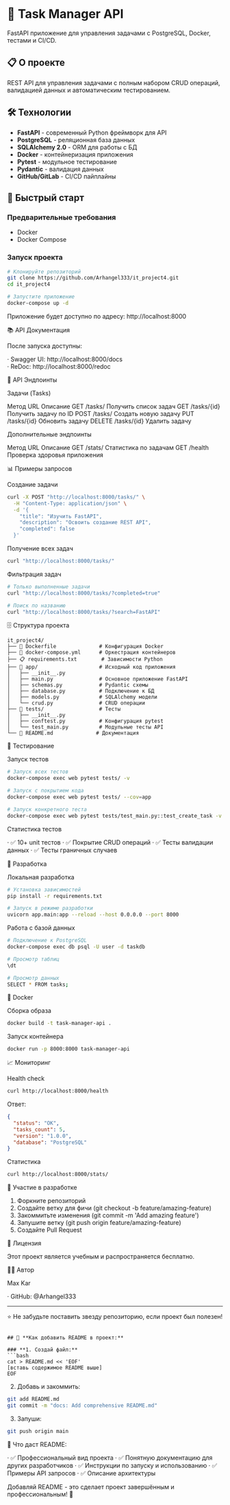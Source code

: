 
# 🚀 Task Manager API

FastAPI приложение для управления задачами с PostgreSQL, Docker, тестами и CI/CD.

## 📋 О проекте

REST API для управления задачами с полным набором CRUD операций, валидацией данных и автоматическим тестированием.

## 🛠 Технологии

- **FastAPI** - современный Python фреймворк для API
- **PostgreSQL** - реляционная база данных
- **SQLAlchemy 2.0** - ORM для работы с БД
- **Docker** - контейнеризация приложения
- **Pytest** - модульное тестирование
- **Pydantic** - валидация данных
- **GitHub/GitLab** - CI/CD пайплайны

## 🚀 Быстрый старт

### Предварительные требования
- Docker
- Docker Compose

### Запуск проекта

```bash
# Клонируйте репозиторий
git clone https://github.com/Arhangel333/it_project4.git
cd it_project4

# Запустите приложение
docker-compose up -d
```
Приложение будет доступно по адресу: http://localhost:8000

📚 API Документация

После запуска доступны:

· Swagger UI: http://localhost:8000/docs  
· ReDoc: http://localhost:8000/redoc

🎯 API Эндпоинты

Задачи (Tasks)

Метод URL Описание
GET /tasks/ Получить список задач
GET /tasks/{id} Получить задачу по ID
POST /tasks/ Создать новую задачу
PUT /tasks/{id} Обновить задачу
DELETE /tasks/{id} Удалить задачу

Дополнительные эндпоинты

Метод URL Описание
GET /stats/ Статистика по задачам
GET /health Проверка здоровья приложения

📊 Примеры запросов

Создание задачи

```bash
curl -X POST "http://localhost:8000/tasks/" \
  -H "Content-Type: application/json" \
  -d '{
    "title": "Изучить FastAPI",
    "description": "Освоить создание REST API",
    "completed": false
  }'
```

Получение всех задач

```bash
curl "http://localhost:8000/tasks/"
```

Фильтрация задач

```bash
# Только выполненные задачи
curl "http://localhost:8000/tasks/?completed=true"

# Поиск по названию
curl "http://localhost:8000/tasks/?search=FastAPI"
```

🗄 Структура проекта

```
it_project4/
├── 🐳 Dockerfile              # Конфигурация Docker
├── 🐳 docker-compose.yml      # Оркестрация контейнеров
├── 📋 requirements.txt        # Зависимости Python
├── 📁 app/                    # Исходный код приложения
│   ├── __init__.py
│   ├── main.py               # Основное приложение FastAPI
│   ├── schemas.py            # Pydantic схемы
│   ├── database.py           # Подключение к БД
│   ├── models.py             # SQLAlchemy модели
│   └── crud.py               # CRUD операции
├── 📁 tests/                  # Тесты
│   ├── __init__.py
│   ├── conftest.py           # Конфигурация pytest
│   └── test_main.py          # Модульные тесты API
└── 📄 README.md              # Документация
```

🧪 Тестирование

Запуск тестов

```bash
# Запуск всех тестов
docker-compose exec web pytest tests/ -v

# Запуск с покрытием кода
docker-compose exec web pytest tests/ --cov=app

# Запуск конкретного теста
docker-compose exec web pytest tests/test_main.py::test_create_task -v
```

Статистика тестов

· ✅ 10+ unit тестов
· ✅ Покрытие CRUD операций
· ✅ Тесты валидации данных
· ✅ Тесты граничных случаев

🔧 Разработка

Локальная разработка

```bash
# Установка зависимостей
pip install -r requirements.txt

# Запуск в режиме разработки
uvicorn app.main:app --reload --host 0.0.0.0 --port 8000
```

Работа с базой данных

```bash
# Подключение к PostgreSQL
docker-compose exec db psql -U user -d taskdb

# Просмотр таблиц
\dt

# Просмотр данных
SELECT * FROM tasks;
```

🐳 Docker

Сборка образа

```bash
docker build -t task-manager-api .
```

Запуск контейнера

```bash
docker run -p 8000:8000 task-manager-api
```

📈 Мониторинг

Health check

```bash
curl http://localhost:8000/health
```

Ответ:

```json
{
  "status": "OK",
  "tasks_count": 5,
  "version": "1.0.0",
  "database": "PostgreSQL"
}
```

Статистика

```bash
curl http://localhost:8000/stats/
```

🤝 Участие в разработке

1. Форкните репозиторий
2. Создайте ветку для фичи (git checkout -b feature/amazing-feature)
3. Закоммитьте изменения (git commit -m 'Add amazing feature')
4. Запушите ветку (git push origin feature/amazing-feature)
5. Создайте Pull Request

📄 Лицензия

Этот проект является учебным и распространяется бесплатно.

👨‍💻 Автор

Max Kar

· GitHub: @Arhangel333

---

⭐ Не забудьте поставить звезду репозиторию, если проект был полезен!

```

## 🚀 **Как добавить README в проект:**

### **1. Создай файл:**
```bash
cat > README.md << 'EOF'
[вставь содержимое README выше]
EOF
```

2. Добавь и закоммить:

```bash
git add README.md
git commit -m "docs: Add comprehensive README.md"
```

3. Запуши:

```bash
git push origin main
```

🎯 Что даст README:

· ✅ Профессиональный вид проекта
· ✅ Понятную документацию для других разработчиков
· ✅ Инструкции по запуску и использованию
· ✅ Примеры API запросов
· ✅ Описание архитектуры

Добавляй README - это сделает проект завершённым и профессиональным! 🚀
